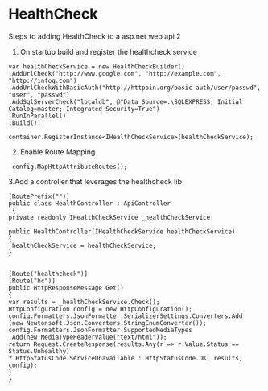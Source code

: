 # HealthCheck


Steps to adding HealthCheck to a asp.net web api 2

1. On startup build and register the healthcheck service

```
var healthCheckService = new HealthCheckBuilder()
.AddUrlCheck("http://www.google.com", "http://example.com", "http://infoq.com")
.AddUrlCheckWithBasicAuth("http://httpbin.org/basic-auth/user/passwd", "user", "passwd")
.AddSqlServerCheck("localdb", @"Data Source=.\SQLEXPRESS; Initial Catalog=master; Integrated Security=True")
.RunInParallel()
.Build(); 

container.RegisterInstance<IHealthCheckService>(healthCheckService);
```

2. Enable Route Mapping 

```
 config.MapHttpAttributeRoutes(); 

```


3.Add a controller that leverages the healthcheck lib

```
[RoutePrefix("")]
public class HealthController : ApiController
 {
private readonly IHealthCheckService _healthCheckService;

public HealthController(IHealthCheckService healthCheckService)
{
_healthCheckService = healthCheckService;
}


[Route("healthcheck")]
[Route("hc")]
public HttpResponseMessage Get()
{
var results = _healthCheckService.Check();
HttpConfiguration config = new HttpConfiguration();
config.Formatters.JsonFormatter.SerializerSettings.Converters.Add
(new Newtonsoft.Json.Converters.StringEnumConverter());
config.Formatters.JsonFormatter.SupportedMediaTypes
.Add(new MediaTypeHeaderValue("text/html"));
return Request.CreateResponse(results.Any(r => r.Value.Status == Status.Unhealthy) 
? HttpStatusCode.ServiceUnavailable : HttpStatusCode.OK, results, config);
}
} 
 ```
